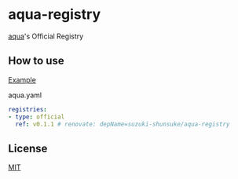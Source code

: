 # aqua-registry

[aqua](https://github.com/suzuki-shunsuke/aqua)'s Official Registry

## How to use

[Example](aqua.yaml)

aqua.yaml

```yaml
registries:
- type: official
  ref: v0.1.1 # renovate: depName=suzuki-shunsuke/aqua-registry
```

## License

[MIT](LICENSE)
